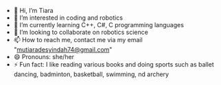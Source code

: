- 👋 Hi, I’m Tiara
- 👀 I’m interested in coding and robotics
- 🌱 I’m currently learning C++, C#, C programming languages
- 💞️ I’m looking to collaborate on robotics science
- 📫 How to reach me, contact me via my email "mutiaradesyindah74@gmail.com"
- 😄 Pronouns: she/her
- ⚡ Fun fact: I like reading various books and doing sports such as ballet dancing, badminton, basketball, swimming, nd archery

<!---
DBBJKYSRAYYHH/DBBJKYSRAYYHH is a ✨ special ✨ repository because its `README.md` (this file) appears on your GitHub profile.
You can click the Preview link to take a look at your changes.
--->
